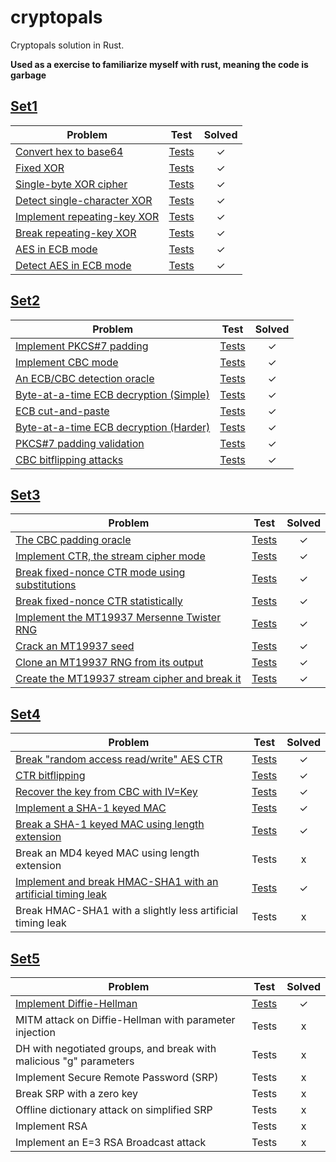 # cryptopals

Cryptopals solution in Rust.

<b>Used as a exercise to familiarize myself with rust, meaning the code is garbage</b>

[Set1](https://cryptopals.com/sets/1)
------------------

| Problem                                                                  | Test         | Solved  |
|--------------------------------------------------------------------------|:------------:|:-------:|
| [Convert hex to base64][1]                                               |  [Tests][1]  |    ✓    |
| [Fixed XOR][1]                                                           |  [Tests][1]  |    ✓    |
| [Single-byte XOR cipher][1]                                              |  [Tests][1]  |    ✓    |
| [Detect single-character XOR][1]                                         |  [Tests][1]  |    ✓    |
| [Implement repeating-key XOR][1]                                         |  [Tests][1]  |    ✓    |
| [Break repeating-key XOR][1]                                             |  [Tests][1]  |    ✓    |
| [AES in ECB mode][7]                                                     |  [Tests][7]  |    ✓    |
| [Detect AES in ECB mode][1]                                              |  [Tests][1]  |    ✓    |

[Set2](https://cryptopals.com/sets/2)
------------------

| Problem                                                                  | Test         | Solved  |
|--------------------------------------------------------------------------|:------------:|:-------:|
| [Implement PKCS#7 padding][5]                                            |  [Tests][5]  |    ✓    |
| [Implement CBC mode][6]                                                  |  [Tests][6]  |    ✓    |
| [An ECB/CBC detection oracle][2]                                         |  [Tests][2]  |    ✓    |
| [Byte-at-a-time ECB decryption (Simple)][2]                              |  [Tests][2]  |    ✓    |
| [ECB cut-and-paste][2]                                                   |  [Tests][2]  |    ✓    |
| [Byte-at-a-time ECB decryption (Harder)][2]                              |  [Tests][2]  |    ✓    |
| [PKCS#7 padding validation][5]                                           |  [Tests][5]  |    ✓    |
| [CBC bitflipping attacks][2]                                             |  [Tests][2]  |    ✓    |

[Set3](https://cryptopals.com/sets/3)
------------------

| Problem                                                                  | Test         | Solved  |
|--------------------------------------------------------------------------|:------------:|:-------:|
| [The CBC padding oracle][3]                                              |  [Tests][3]  |    ✓    |
| [Implement CTR, the stream cipher mode][8]                               |  [Tests][8]  |    ✓    |
| [Break fixed-nonce CTR mode using substitutions][3]                      |  [Tests][3]  |    ✓    |
| [Break fixed-nonce CTR statistically][3]                                 |  [Tests][3]  |    ✓    |
| [Implement the MT19937 Mersenne Twister RNG][9]                          |  [Tests][9]  |    ✓    |
| [Crack an MT19937 seed][3]                                               |  [Tests][3]  |    ✓    |
| [Clone an MT19937 RNG from its output][9]                                |  [Tests][9]  |    ✓    |
| [Create the MT19937 stream cipher and break it][10]                      |  [Tests][10] |    ✓    |

[Set4](https://cryptopals.com/sets/4)
------------------

| Problem                                                                  | Test         | Solved  |
|--------------------------------------------------------------------------|:------------:|:-------:|
| [Break "random access read/write" AES CTR][4]                            |  [Tests][4]  |    ✓    |
| [CTR bitflipping][4]                                                     |  [Tests][4]  |    ✓    |
| [Recover the key from CBC with IV=Key][4]                                |  [Tests][4]  |    ✓    |
| [Implement a SHA-1 keyed MAC][11]                                        |  [Tests][11] |    ✓    |
| [Break a SHA-1 keyed MAC using length extension][4]                      |  [Tests][4]  |    ✓    |
| Break an MD4 keyed MAC using length extension                            |  Tests       |    x    |
| [Implement and break HMAC-SHA1 with an artificial timing leak][12]       |  [Tests][12] |    ✓    |
| Break HMAC-SHA1 with a slightly less artificial timing leak              |  Tests       |    x    |

[Set5](https://cryptopals.com/sets/5)
------------------

| Problem                                                                  | Test         | Solved  |
|--------------------------------------------------------------------------|:------------:|:-------:|
| [Implement Diffie-Hellman][0]                                            |  [Tests][0]  |    ✓    |
| MITM attack on Diffie-Hellman with parameter injection                   |  Tests       |    x    |
| DH with negotiated groups, and break with malicious "g" parameters       |  Tests       |    x    |
| Implement Secure Remote Password (SRP)                                   |  Tests       |    x    |
| Break SRP with a zero key                                                |  Tests       |    x    |
| Offline dictionary attack on simplified SRP                              |  Tests       |    x    |
| Implement RSA                                                            |  Tests       |    x    |
| Implement an E=3 RSA Broadcast attack                                    |  Tests       |    x    |


[0]: src/set5.rs
[1]: src/set1.rs
[2]: src/set2.rs
[3]: src/set3.rs
[4]: src/set4.rs


[5]: src/padding.rs
[6]: src/aes_cbc.rs
[7]: src/aes_ecb.rs
[8]: src/aes_ctr.rs
[9]: src/mt19937.rs
[10]: src/mt_19937_cipher.rs
[11]: src/sha1.rs
[12]: src/hmac_server.rs